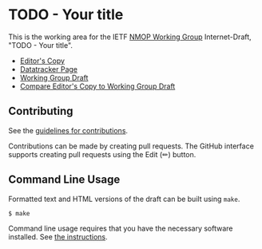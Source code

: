 # TODO - Your title

This is the working area for the IETF [NMOP Working Group](https://datatracker.ietf.org/wg/nmop/documents/) Internet-Draft, "TODO - Your title".

* [Editor's Copy](https://ietf-wg-nmop.github.io/draft-ietf-nmop-network-anomaly-semantics/#go.draft-ietf-nmop-network-anomaly-semantics.html)
* [Datatracker Page](https://datatracker.ietf.org/doc/draft-ietf-nmop-network-anomaly-semantics)
* [Working Group Draft](https://datatracker.ietf.org/doc/html/draft-ietf-nmop-network-anomaly-semantics)
* [Compare Editor's Copy to Working Group Draft](https://ietf-wg-nmop.github.io/draft-ietf-nmop-network-anomaly-semantics/#go.draft-ietf-nmop-network-anomaly-semantics.diff)


## Contributing

See the
[guidelines for contributions](https://github.com/ietf-wg-nmop/draft-ietf-nmop-network-anomaly-semantics/blob/main/CONTRIBUTING.md).

Contributions can be made by creating pull requests.
The GitHub interface supports creating pull requests using the Edit (✏) button.


## Command Line Usage

Formatted text and HTML versions of the draft can be built using `make`.

```sh
$ make
```

Command line usage requires that you have the necessary software installed.  See
[the instructions](https://github.com/martinthomson/i-d-template/blob/main/doc/SETUP.md).

